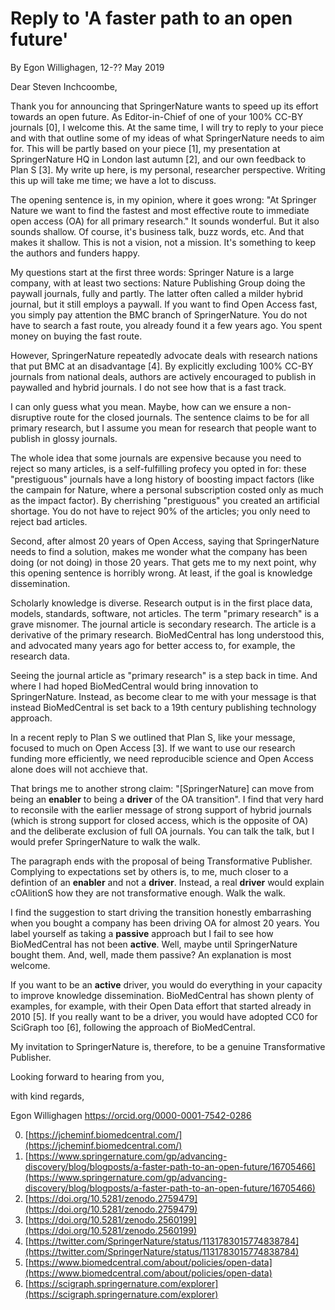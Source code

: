 # Reply to 'A faster path to an open future'
By Egon Willighagen, 12-?? May 2019

Dear Steven Inchcoombe,

Thank you for announcing that SpringerNature wants to speed up its effort towards an open future.
As Editor-in-Chief of one of your 100% CC-BY journals [0], I welcome this. At the same time, I
will try to reply to your piece and with that outline some of my ideas of what SpringerNature
needs to aim for. This will be partly based on your piece [1], my presentation at SpringerNature
HQ in London last autumn [2], and our own feedback to Plan S [3]. My write up here, is my personal,
researcher perspective. Writing this up will take me time; we have a lot to discuss.

The opening sentence is, in my opinion, where it goes wrong: "At Springer Nature we want to find
the fastest and most effective route to immediate open access (OA) for all primary research."
It sounds wonderful. But it also sounds shallow. Of course, it's business talk, buzz words, etc.
And that makes it shallow. This is not a vision, not a mission. It's something to keep the authors
and funders happy.

My questions start at the first three words: Springer Nature is a large company, with at least
two sections: Nature Publishing Group doing the paywall journals, fully and partly. The latter
often called a milder hybrid journal, but it still employs a paywall. If you want to find Open
Access fast, you simply pay attention the BMC branch of SpringerNature. You do not have to
search a fast route, you already found it a few years ago. You spent money on buying the fast
route.

However, SpringerNature repeatedly advocate deals with research nations that put BMC at an
disadvantage [4]. By explicitly excluding 100% CC-BY journals from national deals, authors are
actively encouraged to publish in paywalled and hybrid journals. I do not see how that is
a fast track.

I can only guess what you mean. Maybe, how can we ensure a non-disruptive route for the closed journals.
The sentence claims to be for all primary research, but I assume you mean for research that
people want to publish in glossy journals.

The whole idea that some journals are expensive because you need to reject so many articles,
is a self-fulfilling profecy you opted in for: these "prestiguous" journals have a long
history of boosting impact factors (like the campain for Nature, where a personal subscription
costed only as much as the impact factor). By cherrishing "prestiguous" you created an
artificial shortage. You do not have to reject 90% of the articles; you only need to reject
bad articles.

Second, after almost 20 years of Open Access, saying that SpringerNature needs to find a
solution, makes me wonder what the company has been doing (or not doing) in those 20 years.
That gets me to my next point, why this opening sentence is horribly wrong. At least, if
the goal is knowledge dissemination. 

Scholarly knowledge is diverse. Research output is in the first place data, models, standards,
software, not articles. The term "primary research" is a grave misnomer. The journal article
is secondary research. The article is a derivative of the primary research. BioMedCentral has
long understood this, and advocated many years ago for better access to, for example, the
research data.

Seeing the journal article as "primary research" is a step back in time. And where I had
hoped BioMedCentral would bring innovation to SpringerNature. Instead, as become clear to
me with your message is that instead BioMedCentral is set back to a 19th century publishing
technology approach.

In a recent reply to Plan S we outlined that Plan S, like your message, focused to much on
Open Access [3]. If we want to use our research funding more efficiently, we need reproducible
science and Open Access alone does will not acchieve that.

That brings me to another strong claim: "[SpringerNature] can move from being an **enabler** to
being a **driver** of the OA transition". I find that very hard to reconsile with the earlier
message of strong support of hybrid journals (which is strong support for closed access, which
is the opposite of OA) and the deliberate exclusion of full OA journals. You can talk the talk,
but I would prefer SpringerNature to walk the walk.

The paragraph ends with the proposal of being Transformative Publisher. Complying to expectations
set by others is, to me, much closer to a defintion of an **enabler** and not a **driver**.
Instead, a real **driver** would explain cOAlitionS how they are not transformative enough.
Walk the walk.

I find the suggestion to start driving the transition honestly embarrashing when you bought a company
has been driving OA for almost 20 years. You label yourself as taking a **passive** approach
but I fail to see how BioMedCentral has not been **active**. Well, maybe until SpringerNature
bought them. And, well, made them passive? An explanation is most welcome.

If you want to be an **active** driver, you would do everything in your capacity to improve
knowledge dissemination. BioMedCentral has shown plenty of examples, for example, with their
Open Data effort that started already in 2010 [5]. If you really want to be a driver, you
would have adopted CC0 for SciGraph too [6], following the approach of BioMedCentral.

My invitation to SpringerNature is, therefore, to be a genuine Transformative Publisher.

Looking forward to hearing from you,

with kind regards,

Egon Willighagen
https://orcid.org/0000-0001-7542-0286


0. [https://jcheminf.biomedcentral.com/](https://jcheminf.biomedcentral.com/) <br />
1. [https://www.springernature.com/gp/advancing-discovery/blog/blogposts/a-faster-path-to-an-open-future/16705466](https://www.springernature.com/gp/advancing-discovery/blog/blogposts/a-faster-path-to-an-open-future/16705466) <br />
2. [https://doi.org/10.5281/zenodo.2759479](https://doi.org/10.5281/zenodo.2759479) <br />
3. [https://doi.org/10.5281/zenodo.2560199](https://doi.org/10.5281/zenodo.2560199) <br />
4. [https://twitter.com/SpringerNature/status/1131783015774838784](https://twitter.com/SpringerNature/status/1131783015774838784) <br />
5. [https://www.biomedcentral.com/about/policies/open-data](https://www.biomedcentral.com/about/policies/open-data) <br />
6. [https://scigraph.springernature.com/explorer](https://scigraph.springernature.com/explorer) <br />
